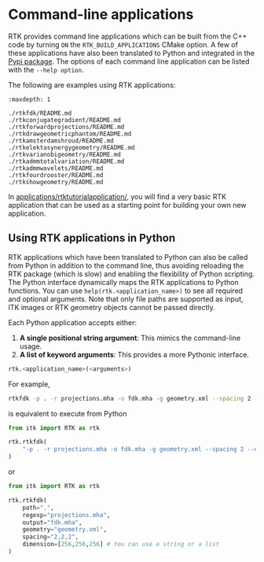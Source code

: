 # Command-line applications

RTK provides command line applications which can be built from the C++ code by turning `ON` the `RTK_BUILD_APPLICATIONS` CMake option. A few of these applications have also been translated to Python and integrated in the [Pypi package](https://pypi.org/project/itk-rtk/). The options of each command line application can be listed with the `--help option`.

The following are examples using RTK applications:

```{toctree}
:maxdepth: 1

./rtkfdk/README.md
./rtkconjugategradient/README.md
./rtkforwardprojections/README.md
./rtkdrawgeometricphantom/README.md
./rtkamsterdamshroud/README.md
./rtkelektasynergygeometry/README.md
./rtkvarianobigeometry/README.md
./rtkadmmtotalvariation/README.md
./rtkadmmwavelets/README.md
./rtkfourdrooster/README.md
./rtkshowgeometry/README.md
```

In [applications/rtktutorialapplication/](https://github.com/RTKConsortium/RTK/blob/master/applications/rtktutorialapplication), you will find a very basic RTK application that can be used as a starting point for building your own new application.

## Using RTK applications in Python

RTK applications which have been translated to Python can also be called from Python in addition to the command line, thus avoiding reloading the RTK package (which is slow) and enabling the flexibility of Python scripting. The Python interface dynamically maps the RTK applications to Python functions. You can use `help(rtk.<application_name>)` to see all required and optional arguments. Note that only file paths are supported as input, ITK images or RTK geometry objects cannot be passed directly.

Each Python application accepts either:

1. **A single positional string argument**: This mimics the command-line usage.
2. **A list of keyword arguments**: This provides a more Pythonic interface.

```python
rtk.<application_name>(<arguments>)
```

For example,

```bash
rtkfdk -p . -r projections.mha -o fdk.mha -g geometry.xml --spacing 2 --dimension 256
```

is equivalent to execute from Python

```python
from itk import RTK as rtk

rtk.rtkfdk(
    "-p . -r projections.mha -o fdk.mha -g geometry.xml --spacing 2 --dimension 256"
)
```

or

```python
from itk import RTK as rtk

rtk.rtkfdk(
    path=".",
    regexp="projections.mha",
    output="fdk.mha",
    geometry="geometry.xml",
    spacing="2,2,2",
    dimension=[256,256,256] # You can use a string or a list
)
```

